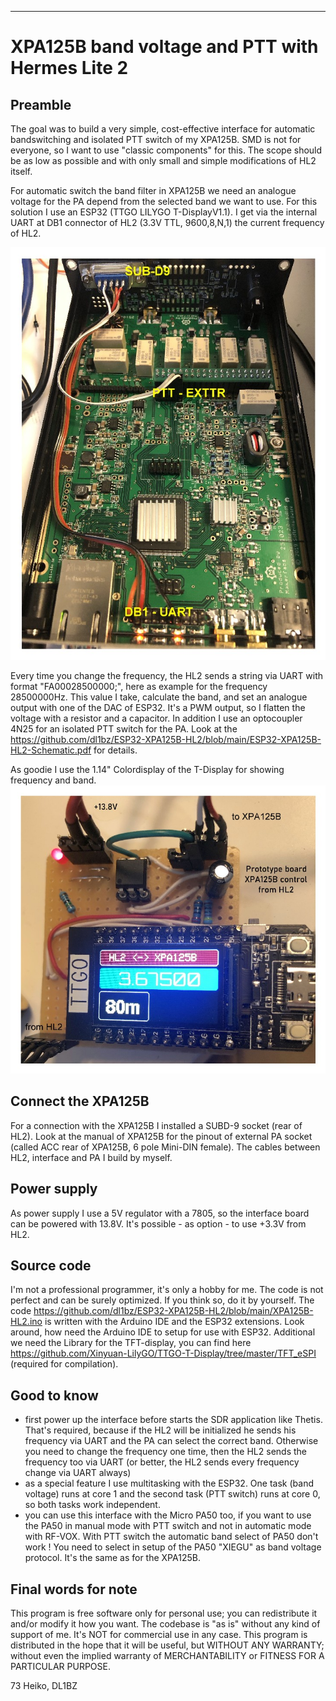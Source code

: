 ---
# XPA125B band voltage and PTT with Hermes Lite 2

## Preamble
The goal was to build a very simple, cost-effective interface for automatic bandswitching and isolated PTT switch of my XPA125B. SMD is not for everyone, so I want to use "classic components" for this.
The scope should be as low as possible and with only small and simple modifications of HL2 itself. 

For automatic switch the band filter in XPA125B we need an analogue voltage for the PA depend from the selected band we want to use.
For this solution I use an ESP32 (TTGO LILYGO T-DisplayV1.1). I get via the internal UART at DB1 connector of HL2 (3.3V TTL, 9600,8,N,1) the current frequency of HL2.

![](https://github.com/dl1bz/ESP32-XPA125B-HL2/blob/main/HL2_Connect_intern.jpg)

Every time you change the frequency, the HL2 sends a string via UART with format "FA00028500000;", here as example for the frequency 28500000Hz. This value I take, calculate the band, and set an analogue output with one of the DAC of ESP32. It's a PWM output, so I flatten the voltage with a resistor and a capacitor. In addition I use an optocoupler 4N25 for an isolated PTT switch for the PA. Look at the https://github.com/dl1bz/ESP32-XPA125B-HL2/blob/main/ESP32-XPA125B-HL2-Schematic.pdf for details.

As goodie I use the 1.14" Colordisplay of the T-Display for showing frequency and band.
![](https://github.com/dl1bz/ESP32-XPA125B-HL2/blob/main/Prototypeboard_ESP32_HL2.jpg)

## Connect the XPA125B
For a connection with the XPA125B I installed a SUBD-9 socket (rear of HL2). Look at the manual of XPA125B for the pinout of external PA socket (called ACC rear of XPA125B, 6 pole Mini-DIN female). The cables between HL2, interface and PA I build by myself.

## Power supply
As power supply I use a 5V regulator with a 7805, so the interface board can be powered with 13.8V. It's possible - as option - to use +3.3V from HL2.

## Source code
I'm not a professional programmer, it's only a hobby for me. The code is not perfect and can be surely optimized. If you think so, do it by yourself.
The code https://github.com/dl1bz/ESP32-XPA125B-HL2/blob/main/XPA125B-HL2.ino is written with the Arduino IDE and the ESP32 extensions. Look around, how need the Arduino IDE to setup for use with ESP32. Additional we need the Library for the TFT-display, you can find here https://github.com/Xinyuan-LilyGO/TTGO-T-Display/tree/master/TFT_eSPI (required for compilation).

## Good to know
- first power up the interface before starts the SDR application like Thetis. That's required, because if the HL2 will be initialized he sends his frequency via UART and the PA can select the correct band. Otherwise you need to change the frequency one time, then the HL2 sends the frequency too via UART (or better, the HL2 sends every frequency change via UART always)
- as a special feature I use multitasking with the ESP32. One task (band voltage) runs at core 1 and the second task (PTT switch) runs at core 0, so both tasks work independent.
- you can use this interface with the Micro PA50 too, if you want to use the PA50 in manual mode with PTT switch and not in automatic mode with RF-VOX. With PTT switch the automatic band select of PA50 don't work ! You need to select in setup of the PA50 "XIEGU" as band voltage protocol. It's the same as for the XPA125B.

##  Final words for note ##
This program is free software only for personal use; you can redistribute it and/or modify it how you want.
The codebase is "as is" without any kind of support of me.
It's NOT for commercial use in any case.
This program is distributed in the hope that it will be useful, but WITHOUT ANY WARRANTY; without even the implied warranty of MERCHANTABILITY or FITNESS FOR A PARTICULAR PURPOSE.

73 Heiko, DL1BZ
